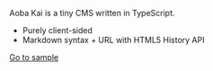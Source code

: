 Aoba Kai is a tiny CMS written in TypeScript.  

* Purely client-sided
* Markdown syntax + URL with HTML5 History API

[Go to sample](/subdir/sample)  
